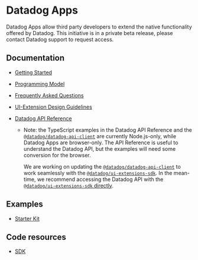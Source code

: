 # Datadog Apps

Datadog Apps allow third party developers to extend the native functionality offered by Datadog. This initiative is in a private beta release, please contact Datadog support to request access.

## Documentation

-   [Getting Started](docs/en/getting-started.md)
-   [Programming Model](docs/en/programming-model.md)
-   [Frequently Asked Questions](docs/en/faq.md)
-   [UI-Extension Design Guidelines](docs/en/ui-extensions-design-guidelines.md)
-   [Datadog API Reference](https://docs.datadoghq.com/api/latest/)

    -   Note: the TypeScript examples in the Datadog API Reference and the [`@datadog/datadog-api-client`](https://www.npmjs.com/package/@datadog/datadog-api-client) are currently Node.js-only, while Datadog Apps are browser-only. The API Reference is useful to understand the Datadog API, but the examples will need some conversion for the browser.

        We are working on updating the [`@datadog/datadog-api-client`](https://www.npmjs.com/package/@datadog/datadog-api-client) to work seamlessly with the [`@datadog/ui-extensions-sdk`](https://www.npmjs.com/package/@datadog/ui-extensions-sdk). In the mean-time, we recommend accessing the Datadog API with the [`@datadog/ui-extensions-sdk` directly](docs/en/programming-model.md#accessing-the-api-through-the-sdk).

## Examples

-   [Starter Kit](examples/starter-kit)

## Code resources

-   [SDK](https://github.com/Datadog/ui-extensions-sdk)
